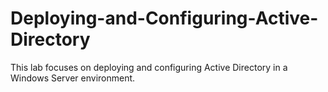 # Deploying-and-Configuring-Active-Directory
This lab focuses on deploying and configuring Active Directory in a Windows Server environment.
